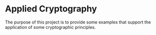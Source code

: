 # Applied Cryptography

The purpose of this project is to provide some examples that support the application of some cryptographic principles.